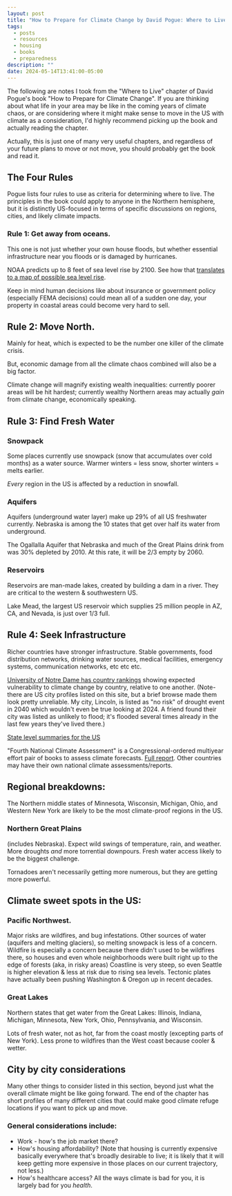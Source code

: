 ```yaml
---
layout: post
title: "How to Prepare for Climate Change by David Pogue: Where to Live notes"
tags:
  - posts
  - resources
  - housing
  - books
  - preparedness
description: ""
date: 2024-05-14T13:41:00-05:00
---
```


The following are notes I took from the "Where to Live" chapter of David Pogue's book "How to Prepare for Climate Change". If you are thinking about what life in your area may be like in the coming years of climate chaos, or are considering where it might make sense to move in the US with climate as a consideration, I'd highly recommend picking up the book and actually reading the chapter. 

Actually, this is just one of many very useful chapters, and regardless of your future plans to move or not move, you should probably get the book and read it. 

## The Four Rules

Pogue lists four rules to use as criteria for determining where to live. The principles in the book could apply to anyone in the Northern hemisphere, but it is distinctly US-focused in terms of specific discussions on regions, cities, and likely climate impacts.

### Rule 1: Get away from oceans.

This one is not just whether your own house floods, but whether essential infrastructure near you floods or is damaged by hurricanes. 

NOAA predicts up to 8 feet of sea level rise by 2100. See how that [translates to a map of possible sea level rise](https://ss2.climatecentral.org/). 

Keep in mind human decisions like about insurance or government policy (especially FEMA decisions) could mean all of a sudden one day, your property in coastal areas could become very hard to sell.

## Rule 2: Move North.

Mainly for heat, which is expected to be the number one killer of the climate crisis. 

But, economic damage from all the climate chaos combined will also be a big factor. 

Climate change will magnify existing wealth inequalities: currently poorer areas will be hit hardest; currently wealthy Northern areas may actually _gain_ from climate change, economically speaking.

## Rule 3: Find Fresh Water

### Snowpack
Some places currently use snowpack (snow that accumulates over cold months) as a water source. Warmer winters = less snow, shorter winters = melts earlier. 

_Every_ region in the US is affected by a reduction in snowfall. 

### Aquifers
Aquifers (underground water layer) make up 29% of all US freshwater currently. Nebraska is among the 10 states that get over half its water from underground. 

The Ogallalla Aquifer that Nebraska and much of the Great Plains drink from was 30% depleted by 2010. At this rate, it will be 2/3 empty by 2060. 

### Reservoirs
Reservoirs are man-made lakes, created by building a dam in a river. They are critical to the western & southwestern US. 

Lake Mead, the largest US reservoir which supplies 25 million people in AZ, CA, and Nevada, is just over 1/3 full. 

## Rule 4: Seek Infrastructure

Richer countries have stronger infrastructure. Stable governments, food distribution networks, drinking water sources, medical facilities, emergency systems, communication networks, etc etc etc. 

[University of Notre Dame has country rankings](https://gain.nd.edu/our-work/country-index/rankings/) showing expected vulnerability to climate change by country, relative to one another. (Note- there are US city profiles listed on this site, but a brief browse made them look pretty unreliable. My city, Lincoln, is listed as "no risk" of drought event in 2040 which wouldn't even be true looking at 2024. A friend found their city was listed as unlikely to flood; it's flooded several times already in the last few years they've lived there.)

[State level summaries for the US](https://statesummaries.ncics.org/)

"Fourth National Climate Assessment" is a Congressional-ordered multiyear effort pair of books to assess climate forecasts. [Full report](https://nca2018.globalchange.gov/). Other countries may have their own national climate assessments/reports.

## Regional breakdowns:
The Northern middle states of Minnesota, Wisconsin, Michigan, Ohio, and Western New York are likely to be the most climate-proof regions in the US.

### Northern Great Plains
(includes Nebraska). Expect wild swings of temperature, rain, and weather. More droughts _and_ more torrential downpours. Fresh water access likely to be the biggest challenge. 

Tornadoes aren't necessarily getting more numerous, but they are getting more powerful. 

## Climate sweet spots in the US:

### Pacific Northwest.
Major risks are wildfires, and bug infestations. Other sources of water (aquifers and melting glaciers), so melting snowpack is less of a concern. Wildfire is especially a concern because there didn't used to be wildfires there, so houses and even whole neighborhoods were built right up to the edge of forests (aka, in risky areas) Coastline is very steep, so even Seattle is higher elevation & less at risk due to rising sea levels. Tectonic plates have actually been pushing Washington & Oregon up in recent decades.

### Great Lakes
Northern states that get water from the Great Lakes: Illinois, Indiana, Michigan, Minnesota, New York, Ohio, Pennsylvania, and Wisconsin.

Lots of fresh water, not as hot, far from the coast mostly (excepting parts of New York). Less prone to wildfires than the West coast because cooler & wetter.

## City by city considerations
Many other things to consider listed in this section, beyond just what the overall climate might be like going forward. The end of the chapter has short profiles of many different cities that could make good climate refuge locations if you want to pick up and move.

### General considerations include:
- Work - how's the job market there? 
- How's housing affordability? (Note that housing is currently expensive basically everywhere that's broadly desirable to live; it is likely that it will keep getting more expensive in those places on our current trajectory, not less.)
- How's healthcare access? All the ways climate is bad for you, it is largely bad for you _health_. 

